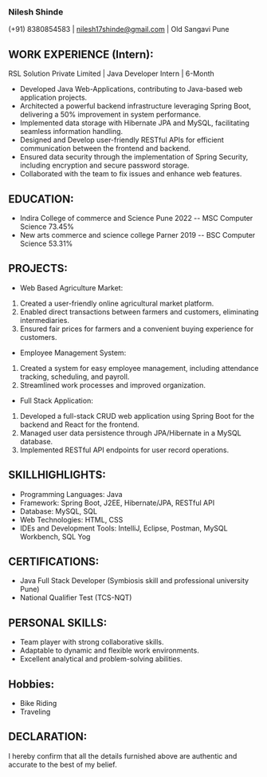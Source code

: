 ### Nilesh Shinde
(+91) 8380854583 | nilesh17shinde@gmail.com | Old Sangavi Pune

## WORK EXPERIENCE (Intern):
RSL Solution Private Limited | Java Developer Intern | 6-Month
- Developed Java Web-Applications, contributing to Java-based web application projects.
- Architected a powerful backend infrastructure leveraging Spring Boot, delivering a 50% improvement in system performance.
- Implemented data storage with Hibernate JPA and MySQL, facilitating seamless information handling.
- Designed and Develop user-friendly RESTful APIs for efficient communication between the frontend and
backend.
- Ensured data security through the implementation of Spring Security, including encryption and secure
password storage.
- Collaborated with the team to fix issues and enhance web features.
## EDUCATION:
- Indira College of commerce and Science Pune 2022
-- MSC Computer Science 73.45%
- New arts commerce and science college Parner 2019
-- BSC Computer Science 53.31%
## PROJECTS:
- Web Based Agriculture Market:
1. Created a user-friendly online agricultural market platform.
2. Enabled direct transactions between farmers and customers, eliminating intermediaries.
3. Ensured fair prices for farmers and a convenient buying experience for customers.
- Employee Management System:
1. Created a system for easy employee management, including attendance tracking, scheduling, and payroll.
2. Streamlined work processes and improved organization.
- Full Stack Application:
1. Developed a full-stack CRUD web application using Spring Boot for the backend and React for the frontend.
2. Managed user data persistence through JPA/Hibernate in a MySQL database.
3. Implemented RESTful API endpoints for user record operations.
## SKILLHIGHLIGHTS:
- Programming Languages: Java
- Framework: Spring Boot, J2EE, Hibernate/JPA, RESTful API
- Database: MySQL, SQL
- Web Technologies: HTML, CSS
- IDEs and Development Tools: IntelliJ, Eclipse, Postman, MySQL Workbench, SQL Yog
## CERTIFICATIONS:
- Java Full Stack Developer (Symbiosis skill and professional university Pune)
- National Qualifier Test (TCS-NQT)
## PERSONAL SKILLS:
- Team player with strong collaborative skills.
- Adaptable to dynamic and flexible work environments.
- Excellent analytical and problem-solving abilities.
## Hobbies:
- Bike Riding
- Traveling
## DECLARATION:
I hereby confirm that all the details furnished above are authentic and accurate to the best of my belief.
